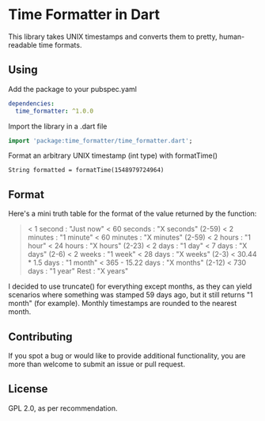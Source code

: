 # Time Formatter in Dart
This library takes UNIX timestamps and converts them to pretty, human-readable time formats.

## Using
Add the package to your pubspec.yaml
```yaml
dependencies:
  time_formatter: ^1.0.0
```
Import the library in a .dart file
```dart
import 'package:time_formatter/time_formatter.dart';
```
Format an arbitrary UNIX timestamp (int type) with formatTime()
```
String formatted = formatTime(1548979724964)
```

## Format
Here's a mini truth table for the format of the value returned by the function:
 > < 1 second         : "Just now"
 > < 60 seconds       : "X seconds" (2-59)
 > < 2 minutes        : "1 minute" 
 > < 60 minutes       : "X minutes" (2-59)
 > < 2 hours          : "1 hour"
 > < 24 hours         : "X hours" (2-23)
 > < 2 days           : "1 day"
 > < 7 days           : "X days" (2-6)
 > < 2 weeks          : "1 week"
 > < 28 days          : "X weeks" (2-3)
 > < 30.44 * 1.5 days : "1 month"
 > < 365 - 15.22 days : "X months" (2-12)
 > < 730 days         : "1 year"
 > Rest               : "X years"

I decided to use truncate() for everything except months, as they can yield scenarios where something was stamped 59 days ago, but it still returns "1 month" (for example). Monthly timestamps are rounded to the nearest month.

## Contributing
If you spot a bug or would like to provide additional functionality, you are more than welcome to submit an issue or pull request.

## License
GPL 2.0, as per recommendation.
